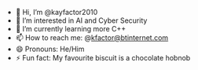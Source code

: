 - 👋 Hi, I’m @kayfactor2010
- 👀 I’m interested in AI and Cyber Security 
- 🌱 I’m currently learning more C++
- 📫 How to reach me: @kfactor@btinternet.com
- 😄 Pronouns: He/Him
- ⚡ Fun fact: My favourite biscuit is a chocolate hobnob

<!---
kayfactor2010/kayfactor2010 is a ✨ special ✨ repository because its `README.md` (this file) appears on your GitHub profile.
You can click the Preview link to take a look at your changes.
--->
